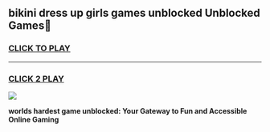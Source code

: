 
## bikini dress up girls games unblocked Unblocked Games👋
<h3>
<a href="https://premium.freeplayer.one?title=bikini_dress_up_girls_games_unblocked&ref=16F">CLICK TO PLAY</a></h3>
<hr>

<h3>
<a href="https://premium.freeplayer.one?title=bikini_dress_up_girls_games_unblocked&ref=16F">CLICK 2 PLAY</a>
  
</h3>

<a href="https://premium.freeplayer.one?title=bikini_dress_up_girls_games_unblocked&ref=16F/"><img src="https://clearcache.store/games.png"></a>


**worlds hardest game unblocked: Your Gateway to Fun and Accessible Online Gaming**
